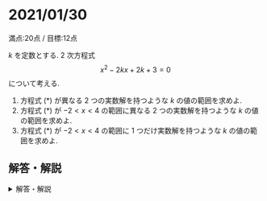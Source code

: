 # 2021/01/30

満点:20点 / 目標:12点

$k$ を定数とする. $2$ 次方程式
$$x^2-2kx+2k+3=0 \tag*{$(\ast)$}$$
について考える.

1. 方程式 $(\ast)$ が異なる $2$ つの実数解を持つような $k$ の値の範囲を求めよ.
1. 方程式 $(\ast)$ が $-2<x<4$ の範囲に異なる $2$ つの実数解を持つような $k$ の値の範囲を求めよ.
1. 方程式 $(\ast)$ が $-2<x<4$ の範囲に $1$ つだけ実数解を持つような $k$ の値の範囲を求めよ.

<div style="page-break-before:always"></div>

## 解答・解説

<details markdown="1">
<summary>解答・解説</summary>

解の存在範囲の問題です. 特に高1模試だといつも出題されます(これしか出すものがないので).

- (1) は当然解けますね.
- (2) までは解けてほしい. グラフを描いてみて観察し, 条件を見つけてください.
    - 特に1年生, 触れている問題の量が少ないので, 手が止まると思います. 演習あるのみです.
- (3) は難しいんじゃないですかね……
    - グラフが動く様子をイメージしながら解くことになります. 
    - 基本的な $f(a) \cdot f(b) <details 0$ のほかにも考えることがいろいろあってめんどい.
- グラフが動く様子を実験的にgifアニメにしてみました
    - 通信容量に気を遣って500KBにしましたがちゃんと見えるかな

![output.gif](https://qiita-image-store.s3.ap-northeast-1.amazonaws.com/0/559517/b75f619e-8cd8-ec2d-3d86-56601f0034fd.gif)

ということで, 解答とちょっと補足です.

![mathterro_20210130.jpg](https://qiita-image-store.s3.ap-northeast-1.amazonaws.com/0/559517/1cec2c3e-2572-3d53-9043-ded51104d506.jpeg)
![sonzaihani.jpg](https://qiita-image-store.s3.ap-northeast-1.amazonaws.com/0/559517/26fea5d2-1f23-82f7-12d3-fcfa3aff9717.jpeg)

</details>